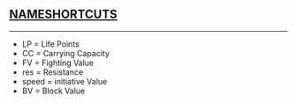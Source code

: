 <ins>NAMESHORTCUTS
---
---
+ LP = Life Points
+ CC = Carrying Capacity
+ FV = Fighting Value
+ res = Resistance
+ speed = initiative Value
+ BV = Block Value
